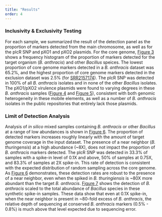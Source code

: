 ```yaml
---
title: "Results"
order: 4
---
```


### Inclusivity & Exclusivity Testing
For each sample, we summarized the result of the detection panel as the proportion of markers detected from the main chromosome, as well as for the plcR SNP and pXO1 and pXO2 plasmids. For the core genome, [Figure 3](#figure-3) shows a frequency histogram of the proportion of markers detected for the target organism (*B. anthracis*) and other *Bacillus* speices. The lowest proportion of core genome markers detected in a *B. anthracis* dataset was 65.2%, and the highest proportion of core genome markers detected in the exclusion dataset was 2.5% (for [SRR2157174](http://www.ncbi.nlm.nih.gov/sra/SRR2157174/)). The plcR SNP was detected in 100% of all *B. anthracis* isolates and in none of the other *Bacillus* isolates. The pXO1/pXO2 virulence plasmids were found to varying degrees in these *B. anthracis* samples ([Figure 4](#figure-4) and [Figure 5](#figure-5)), consistent with both genomic heterogeneity in these mobile elements, as well as a number of *B. anthracis* isolates in the public repositories that entirely lack those plasmids.


### Limit of Detection Analysis
Analysis of *in silico* mixed samples containing *B. anthracis* or other *Bacillus* at a range of low abundances is shown in [Figure 6](#figure-6). The proportion of detected markers increases roughly linearly with the amount of target genome coverage in the input dataset. The presence of a near neighbor (*B. thuringensis*) at a high abundance (~8X), does not impact the proportion of *B. anthracis* markers detected. The plcR SNP was detected in 33.3% of samples with a spike-in level of 0.1X and above, 50% of samples at 0.75X, and 83.3% of samples at 2X spike-in. This rate of detection is consistent with the expected distribution of random sampling across the core genome. As [Figure 6](#figure-6) demonstrates, these detection rates are robust to the presence of a near neighbor, even when the spiked in _B. thuringiensis_ is ~80X more abundant than the target _B. anthracis_. [Figure 7](#figure-7) shows the detection of *B. anthracis* scaled to the total abundance of *Bacillus* species in these synthetic spike-in samples. These data show that even at 0.1X spike-in, when the near neighbor is present in ~80-fold excess of *B. anthracis*, the relative depth of sequencing at conserved *B. anthracis* markers (0.5% - 0.8%) is much above that level expected due to sequencing error.
